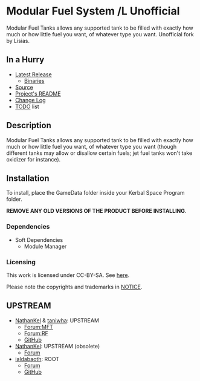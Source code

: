 # Modular Fuel System /L Unofficial

Modular Fuel Tanks allows any supported tank to be filled with exactly how much or how little fuel you want, of whatever type you want. Unofficial fork by Lisias.


## In a Hurry

* [Latest Release](https://github.com/net-lisias-kspu/ModularFuelSystem/releases)
	+ [Binaries](https://github.com/net-lisias-kspu/ModularFuelSystem/tree/Archive)
* [Source](https://github.com/net-lisias-kspu/ModularFuelSystem)
* [Project's README](https://github.com/net-lisias-kspu/ModularFuelSystem/blob/master/README.md)
* [Change Log](./CHANGE_LOG.md)
* [TODO](./TODO.md) list


## Description

Modular Fuel Tanks allows any supported tank to be filled with exactly how much or how little fuel you want, of whatever type you want (though different tanks may allow or disallow certain fuels; jet fuel tanks won't take oxidizer for instance).


## Installation

To install, place the GameData folder inside your Kerbal Space Program folder.

**REMOVE ANY OLD VERSIONS OF THE PRODUCT BEFORE INSTALLING**.

### Dependencies
* Soft Dependencies
	+ Module Manager

### Licensing

This work is licensed under CC-BY-SA. See [here](./LICENSE).

Please note the copyrights and trademarks in [NOTICE](./NOTICE).


## UPSTREAM

* [NathanKel](https://forum.kerbalspaceprogram.com/index.php?/profile/75006-nathankell/) & [taniwha](https://forum.kerbalspaceprogram.com/index.php?/profile/57176-taniwha/): UPSTREAM
	+ [Forum:MFT](https://forum.kerbalspaceprogram.com/index.php?/topic/58235-14-modular-fuel-tanks-v5110/)
	+ [Forum:RF](https://forum.kerbalspaceprogram.com/index.php?/topic/58236-13-real-fuels-v1223-july-30/)
	+ [GitHub](https://github.com/NathanKell/ModularFuelSystem)
* [NathanKel](https://forum.kerbalspaceprogram.com/index.php?/profile/75006-nathankell/): UPSTREAM (obsolete)
	+ [Forum](https://forum.kerbalspaceprogram.com/index.php?/topic/48436-modular-fuel-system-continued-v33-obsolete/&tab=comments#comment-690486)
* [ialdabaoth](https://forum.kerbalspaceprogram.com/index.php?/profile/57270-ialdabaoth/): ROOT
	+ [Forum](https://forum.kerbalspaceprogram.com/index.php?/topic/29185-020-modular-fuel-system-13realistic-fuels-reconfigurable-fuel-tanks-and-engines/&tab=comments#comment-385972)  
	+ [GitHub](https://github.com/Ialdabaoth/modularFuelTanks)
